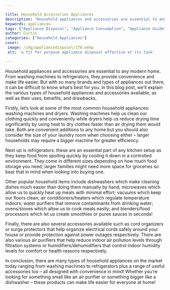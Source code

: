 ```yaml
---

title: Household Accessories Appliances
description: "Household appliances and accessories are essential to any modern home. From washing machines to refrigerators, they provide conven...keep reading to learn"
keywords: appliances
tags: ["Appliance Disposal", "Appliance Consumption", "Appliance Guide"]
author: Curtis
categories: ["Household Appliances"]
cover: 
 image: /img/appliancedisposal/178.webp
 alt: 'a fit for purpose appliance disposal effective at its task'

---
```


Household appliances and accessories are essential to any modern home. From washing machines to refrigerators, they provide convenience and make life easier. But with so many brands and types of appliances out there, it can be difficult to know what’s best for you. In this blog post, we’ll explain the various types of household appliances and accessories available, as well as their uses, benefits, and drawbacks. 

Firstly, let’s look at some of the most common household appliances: washing machines and dryers. Washing machines help us clean our clothing quickly and conveniently while dryers help us reduce drying time significantly by using heat to dry clothes faster than air drying them would take. Both are convenient additions to any home but you should also consider the size of your laundry room when choosing either – larger households may require a bigger machine for greater efficiency. 

Next up is refrigerators: these are an essential part of any kitchen setup as they keep food from spoiling quickly by cooling it down in a controlled environment. They come in different sizes depending on how much food storage you need; larger families might need more space for groceries so bear that in mind when looking into buying one. 

Other popular household items include dishwashers which make cleaning dishes much easier than doing them manually by hand; microwaves which allow us to quickly heat up meals with minimal effort; vacuums which keep our floors clean; air conditioners/heaters which regulate temperature indoors; water purifiers that remove contaminants from drinking water; ovens/stoves which allow us to cook meals easily; and blenders/food processors which let us create smoothies or puree sauces in seconds! 

Finally, there are also several accessories available such as cord organizers or surge protectors that help organize electrical cords safely around your house or provide protection against power outages respectively. There are also various air purifiers that help reduce indoor air pollution levels through filtration systems or humidifiers/dehumidifiers that control indoor humidity levels for comfort or health reasons respectively. 

In conclusion, there are many types of household appliances on the market today ranging from washing machines to refrigerators plus a range of useful accessories too – all designed with convenience in mind! Whether you’re looking for something small like an air purifier or something bigger like a dishwasher – these products can make life easier for everyone at home!
